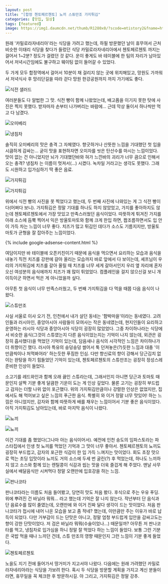 ```yaml
---
layout: post
title: "[합정 첸토페르첸토] 뇨끼 스튜만조 가지튀김"
categories: [맛집, 일상]
tags: [featured]
image: https://img1.daumcdn.net/thumb/R1280x0/?scode=mtistory2&fname=https%3A%2F%2Fblog.kakaocdn.net%2Fdn%2Fc5bUtV%2FbtrexlqMaOb%2F3OkhqMTIGy2fDbvnVLTHKk%2Fimg.jpg
---
```


원래 '카밀로라자네리아'라는 식당을 가려고 했는데, 하필 방문했던 날이 휴무여서 근처 비슷한 이태리 식당을 찾다가 들렀던 식당 카밀로라자네리아에서 첸토페르첸토 까지는 걸어서 1~2분? 정도가 걸렸던 것 같다. 운이 좋게도 바 테이블에 한 팀의 자리가 남아있어서 저녁시간임에도 불구하고 웨이팅 없이 들어갈 수 있었다.

두 가게 모두 합정역에서 걸어서 10분이 채 걸리지 않는 곳에 위치해있고, 망원도 가까워서 저녁식사 후 망리단길을 따라 걷다 망원 한강공원까지 까지 가기에도 좋다.

![식전 샐러드](https://img1.daumcdn.net/thumb/R1280x0/?scode=mtistory2&fname=https%3A%2F%2Fblog.kakaocdn.net%2Fdn%2F3qN5G%2Fbtreww0pNef%2FWDLpWnkswMeJou3iDIk1Ek%2Fimg.jpg)

여러분들도 다 알법한 그 맛. 식전 빵이 함께 나왔었는데, 배고픔을 이기지 못한 탓에 사진은 찍지 못했다. 받자마자 손부터 나가버리는 바람에... 근데 막상 둘이서 하나씩만 먹고 다 남겼다.

![오미베리](https://img1.daumcdn.net/thumb/R1280x0/?scode=mtistory2&fname=https%3A%2F%2Fblog.kakaocdn.net%2Fdn%2FbU7E4B%2FbtreAIy3avr%2F3YHYMYgBcaLMnSpUh3wU80%2Fimg.jpg)

![냉침차](https://img1.daumcdn.net/thumb/R1280x0/?scode=mtistory2&fname=https%3A%2F%2Fblog.kakaocdn.net%2Fdn%2Fbdn9Qb%2Fbtrex1rR2SP%2FVOZL50kIzvkBIdWNXxyX2K%2Fimg.jpg)

솔직히 오미베리의 맛은 충격 그 자체였다. 향긋하거나 산뜻한 느낌을 기대했던 첫 입을 시큼하게 감싸는... 굳이 맛을 표현하자면 오미자를 씻은 탄산수를 마시는 느낌이었다. 맛이 없는 건 아니었지만 뇌가 기대했던바와 혀가 느낀바의 괴리가 너무 큼으로 인해서 오는 충격? 냉침차 는 이름이 멋져서(...) 시켰다. 녹차일 거라고는 생각도 못했다. 그래도 시원하고 입가심하기 딱 좋은 음료.

![가지튀김](https://img1.daumcdn.net/thumb/R1280x0/?scode=mtistory2&fname=https%3A%2F%2Fblog.kakaocdn.net%2Fdn%2FvJdGh%2FbtrewwTDTZE%2FFlwnOq3oBY0csbdpPlkolk%2Fimg.jpg)

![가지튀김](https://img1.daumcdn.net/thumb/R1280x0/?scode=mtistory2&fname=https%3A%2F%2Fblog.kakaocdn.net%2Fdn%2Fdnrm2q%2FbtreCrXOCqY%2FzlHuvrrKk6V1mmlBkjsuF1%2Fimg.jpg)

위에서 식전 빵의 사진을 못 찍었다고 했는데, 두 번째 사진에 나와있는 게 그 식전 빵이다(어쩌다 보니). 가지튀김은 정말 기대를 하나도 하지 않았었고, 가지를 좋아하지도 않는데 첸토페르첸토에서 가장 맛있고 만족스러웠던 음식이었다. 따뜻하게 튀겨진 가지를 아래 소스에 듬뿍 찍어서 익은 방울토마토와 함께 크게 한입 하면, 짭조름하면서도 입 안이 가득 차는 느낌이 너무 좋다. 치즈가 많고 튀김인 데다가 소스도 기름지지만, 방울토마토가 균형을 잘 잡아주는 느낌이었다.​

{% include google-adsense-content.html %}

여담이지만 바 테이블에 오픈키친이기 때문에 음식을 먹으면서 요리하는 모습과 음식을 내놓기 직전 치즈를 강판에 갈아 올리는 모습까지 바로 앞에서 다 보이는데, 셰프님이 우리의 가지튀김에 치즈를 갈아 올릴 때 치즈를 너무 세게 갈아서인지 우리 옆 자리에 혼자 오신 여성분의 음식에까지 치즈가 꽤 많이 튀었었다. 컴플레인을 걸지 않으신걸 보니 개이득이군 하면서 먹은 게 아니었을까 싶다.

아무튼 첫 음식이 너무 만족스러웠고, 두 번째 가지튀김을 다 먹을 때쯤 다음 음식이 나왔다.

![스튜만조](https://img1.daumcdn.net/thumb/R1280x0/?scode=mtistory2&fname=https%3A%2F%2Fblog.kakaocdn.net%2Fdn%2Fc5bUtV%2FbtrexlqMaOb%2F3OkhqMTIGy2fDbvnVLTHKk%2Fimg.jpg)

사실 서울로 이사 오기 전, 인천에서 내가 살던 동네는 '함박마을'이라는 동네였다. 고려인들과 러시아인, 중앙아시아 사람들이 모여사는 작은 동네였는데, 현지인들이 요리하고 운영하는 러시아 식당과 중앙아시아 식당이 굉장히 많았었다. 그중 차이하나라는 식당에서 비슷한 음식(그것이 스튜였는지 다른 음식이었는지는 기억이 나지 않는데, 외관은 굉장히 흡사했다)을 먹었던 기억이 있는데, 담음새나 음식의 시각적인 느낌은 차이하나가 더 취향이긴 했다. 러시아 특유의 숭덩숭덩 썰어서 툭 던져놓은(?)듯한 느낌과 대충 '이만큼씩이나 처먹봐어라' 하는듯한 푸짐한 인심. 다만 향신료의 향이 강해서 당근김치 없이는 완탕을 하기 힘들었던 기억이 있는데, 첸토페르첸토의 스튜만조는 굉장히 정성스레 준비한 인상이 들었다.

소고기를 레드와인과 함께 오래 끓인 스튜라는데, 그래서인지 아니면 당근과 토마토 때문인지 살짝 기분 좋게 달큼한 기운이 도는 게 인상 깊었다. 물론 고기는 굉장히 부드럽고 감자는 더할 나위 없이 포근했다. 위의 가지튀김만큼이나 강렬한 인상은 없었지만, 집에서도 해 먹어보고 싶은 느낌의 푸근한 음식. 특별히 와 이거 정말 너무 맛있어! 하는 느낌은 아니었지만, 감자와 함께 따뜻하게 배를 채우는 느낌이어서 기분 좋은 음식이었다. 아직 가지튀김도 남아있는데, 바로 마지막 음식이 나왔다.

![뇨끼](https://img1.daumcdn.net/thumb/R1280x0/?scode=mtistory2&fname=https%3A%2F%2Fblog.kakaocdn.net%2Fdn%2Fbuo3HT%2FbtreyeZhfTn%2Fn1JRoQmk9pH5vIFEYvB7dK%2Fimg.jpg)

![뇨끼](https://img1.daumcdn.net/thumb/R1280x0/?scode=mtistory2&fname=https%3A%2F%2Fblog.kakaocdn.net%2Fdn%2FS2CNd%2FbtreDlCQNno%2F18kqt1HjSDlmEOvA9oqkG1%2Fimg.jpg)

이건 기대를 좀 했었다(그나마 아는 음식이어서). 예전에 인천 송도의 임파스토라는 파스타집에서 인생 첫 뇨끼를 먹었던 기억과 그 맛이 너무 좋아서. 첸토페르첸토의 뇨끼도 굉장히 부드럽고, 감자의 포근한 식감이 한 입 가득 느껴지는 맛이었다. 회도 초장 맛으로 먹는 초딩 입맛이라 뇨끼도 거의 소스에 두세 번 굴린(?) 후 먹었는데, 하나도 느끼하지 않고 소스와 함께 있는 렌틸콩이 식감과 씹는 맛을 더욱 즐겁게 해 주었다. 맨날 사무실에서 배달음식만 시켜먹다 정말 오랜만에 입호강을 하는 느낌.

![판나코타](https://img1.daumcdn.net/thumb/R1280x0/?scode=mtistory2&fname=https%3A%2F%2Fblog.kakaocdn.net%2Fdn%2FbZVQPP%2FbtrewfRH1NH%2FyaTt9yK48PHuc4XGR3UBE0%2Fimg.jpg)

판나코타라는 이름도 처음 들어봤고, 당연히 맛도 처음 봤다. 후식으로 주는 우유 푸딩. 위에 뿌려진 건 바닐라 뭐뭐... 라고 했는데 기억은 잘 나지 않는다. 작년부터 단 음식과 단 음료수를 많이 줄였는데, 오랜만에 와 이거 진짜 달다 생각이 드는 맛이었다. 처음 판나코타가 접시에 내어 나온 모습을 보고 좀 적네? 했는데, 이만큼만 주는 이유가 바로 납득이 되었다. 다만 거부감이 드는 단맛은 아니고, 정말 엄청 부드럽게 입안을 감싸고도는 향이 강한 단맛이었다. 저 검은 바닐라 뭐뭐(수술이었나...) 때문일까? 아무튼 저 판나코타를 먹고, 냉침차로 입가심을 하니 정말 잘 먹었다 하는 느낌이 들었다. 보통 그런 기분은 국밥 먹을 때나 느끼던 건데, 스튜 만조의 영향 때문인지 그런 느낌이 기분 좋게 들었다.

![첸토페르첸토](https://img1.daumcdn.net/thumb/R1280x0/?scode=mtistory2&fname=https%3A%2F%2Fblog.kakaocdn.net%2Fdn%2F4j3i9%2FbtreEKWEXmq%2FpGXRDcJpEBXn8Y7fT7BZU0%2Fimg.jpg)

노을도 지기 전에 들어가서 땅거미가 지고서야 나왔다. 다음에는 원래 가려했던 카밀로라자네리아라는 식당을 가보려 한다. 혹시 두 식당을 방문할 계획을 가지고 계신 분들이라면, 휴무일을 꼭 체크한 후 방문하시길. 아 그리고, 가지튀김은 정말 강추.
